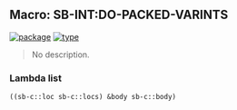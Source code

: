 ## Macro: SB-INT:DO-PACKED-VARINTS
[![package](https://img.shields.io/badge/Package-SB--INT-5f9ea0.svg?style=social&colorA=999999)](../) [![type](https://img.shields.io/badge/Type-Macro-5f9ea0.svg?style=social&colorA=999999)](../#macro) 

> No description.

### Lambda list
```cl
((sb-c::loc sb-c::locs) &body sb-c::body)
```
